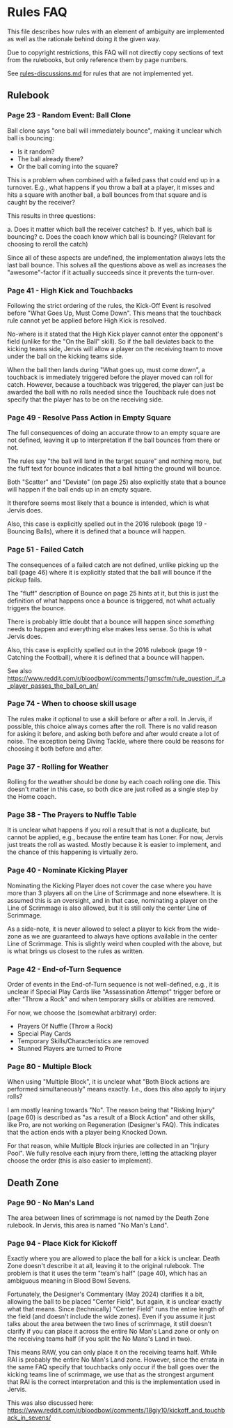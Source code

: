 # Rules FAQ

This file describes how rules with an element of ambiguity are implemented as 
well as the rationale behind doing it the given way.  

Due to copyright restrictions, this FAQ will not directly copy sections of text
from the rulebooks, but only reference them by page numbers.

See [rules-discussions.md](rules-discussions.md) for rules that are not implemented yet.

## Rulebook

### Page 23 - Random Event: Ball Clone
Ball clone says "one ball will immediately bounce", making it unclear which ball
is bouncing:

- Is it random?
- The ball already there?
- Or the ball coming into the square?

This is a problem when combined with a failed pass that could end up in a
turnover. E.g., what happens if you throw a ball at a player, it misses and hits
a square with another ball, a ball bounces from that square and is caught by the
receiver?

This results in three questions:

a. Does it matter which ball the receiver catches?
b. If yes, which ball is bouncing?
c. Does the coach know which ball is bouncing? (Relevant for choosing to reroll
the catch)

Since all of these aspects are undefined, the implementation always lets the
last ball bounce. This solves all the questions above as well as increases the
"awesome"-factor if it actually succeeds since it prevents the turn-over.

### Page 41 - High Kick and Touchbacks
Following the strict ordering of the rules, the Kick-Off Event is resolved
before "What Goes Up, Must Come Down". This means that the touchback rule cannot
yet be applied before High Kick is resolved. 

No-where is it stated that the High Kick player cannot enter the opponent's 
field (unlike for the "On the Ball" skill). So if the ball deviates back to the 
kicking teams side, Jervis will allow a player on the receiving team to move 
under the ball on the kicking teams side. 

When the ball then lands during "What goes up, must come down", a touchback is 
immediately triggered before the player moved can roll for catch. However, 
because a touchback was triggered, the player can just be awarded the ball with 
no rolls needed since the Touchback rule does not specify that the player has to
be on the receiving side.

### Page 49 - Resolve Pass Action in Empty Square
The full consequences of doing an accurate throw to an empty square are not 
defined, leaving it up to interpretation if the ball bounces from there or 
not.

The rules say "the ball will land in the target square" and nothing more, but 
the fluff text for bounce indicates that a ball hitting the ground will bounce. 

Both "Scatter" and "Deviate" (on page 25) also explicitly state that a bounce
will happen if the ball ends up in an empty square.

It therefore seems most likely that a bounce is intended, which is what Jervis 
does.

Also, this case is explicitly spelled out in the 2016 rulebook (page 19 - 
Bouncing Balls), where it is defined that a bounce will happen.

### Page 51 - Failed Catch 
The consequences of a failed catch are not defined, unlike picking up the ball
(page 46) where it is explicitly stated that the ball will bounce if the pickup
fails. 

The "fluff" description of Bounce on page 25 hints at it, but this is just the 
definition of what happens once a bounce is triggered, not what actually 
triggers the bounce.

There is probably little doubt that a bounce will happen since _something_
needs to happen and everything else makes less sense. So this is what Jervis
does.

Also, this case is explicitly spelled out in the 2016 rulebook (page 19 - 
Catching the Football), where it is defined that a bounce will happen.

See also https://www.reddit.com/r/bloodbowl/comments/1gmscfm/rule_question_if_a_player_passes_the_ball_on_an/

### Page 74 - When to choose skill usage
The rules make it optional to use a skill before or after a roll. In Jervis, if 
possible, this choice always comes after the roll. There is no valid reason for 
asking it before, and asking both before and after would create a lot of noise. 
The exception being Diving Tackle, where there could be reasons for choosing it 
both before and after.

### Page 37 - Rolling for Weather
Rolling for the weather should be done by each coach rolling one die. This 
doesn't matter in this case, so both dice are just rolled as a single step by 
the Home coach.

### Page 38 - The Prayers to Nuffle Table
It is unclear what happens if you roll a result that is not a duplicate, but 
cannot be applied, e.g., because the entire team has Loner. For now, Jervis just 
treats the roll as wasted. Mostly because it is easier to implement, and the 
chance of this happening is virtually zero.

### Page 40 - Nominate Kicking Player
Nominating the Kicking Player does not cover the case where you have more than 
3 players all on the Line of Scrimmage and none elsewhere. It is assumed this is 
an oversight, and in that case, nominating a player on the Line of Scrimmage is 
also allowed, but it is still only the center Line of Scrimmage.

As a side-note, it is never allowed to select a player to kick from the 
wide-zone as we are guaranteed to always have options available in the center 
Line of Scrimmage. This is slightly weird when coupled with the above, but is 
what brings us closest to the rules as written.

### Page 42 - End-of-Turn Sequence
Order of events in the End-of-Turn sequence is not well-defined, e.g., it is 
unclear if Special Play Cards like "Assassination Attempt" trigger before or 
after "Throw a Rock" and when temporary skills or abilities are removed.

For now, we choose the (somewhat arbitrary) order:
  - Prayers Of Nuffle (Throw a Rock)
  - Special Play Cards
  - Temporary Skills/Characteristics are removed
  - Stunned Players are turned to Prone

### Page 80 - Multiple Block
When using "Multiple Block", it is unclear what "Both Block actions are 
performed simultaneously" means exactly. I.e., does this also apply to injury 
rolls?

I am mostly leaning towards "No". The reason being that "Risking Injury" 
(page 60) is described as "as a result of a Block Action" and other skills, 
like Pro, are not working on Regeneration (Designer's FAQ). This indicates that
the action ends with a player being Knocked Down.

For that reason, while Multiple Block injuries are collected in an "Injury 
Pool". We fully resolve each injury from there, letting the attacking player 
choose the order (this is also easier to implement).


## Death Zone

### Page 90 - No Man's Land
The area between lines of scrimmage is not named by the Death Zone rulebook. In 
Jervis, this area is named "No Man's Land".

### Page 94 - Place Kick for Kickoff
Exactly where you are allowed to place the ball for a kick is unclear.
Death Zone doesn't describe it at all, leaving it to the original rulebook. The 
problem is that it uses the term "team's half" (page 40), which has an ambiguous 
meaning in Blood Bowl Sevens.

Fortunately, the Designer's Commentary (May 2024) clarifies it a bit, allowing 
the ball to be placed "Center Field", but again, it is unclear exactly what that 
means. Since (technically) "Center Field" runs the entire length of the field 
(and doesn't include the wide zones). Even if you assume it just talks about the 
area between the two lines of scrimmage, it still doesn't clarify if you can 
place it across the entire No Man's Land zone or only on the receiving teams 
half (if you split the No Mans's Land in two).

This means RAW, you can only place it on the receiving teams half. While RAI is 
probably the entire No Man's Land zone. However, since the errata in the same 
FAQ specify that touchbacks only occur if the ball goes over the kicking teams
line of scrimmage, we use that as the strongest argument that RAI is the correct 
interpretation and this is the implementation used in Jervis.

This was also discussed here: https://www.reddit.com/r/bloodbowl/comments/18giy10/kickoff_and_touchback_in_sevens/

